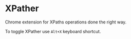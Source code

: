 # XPather

Chrome extension for XPaths operations done the right way.

To toggle XPather use `Alt+X` keyboard shortcut.